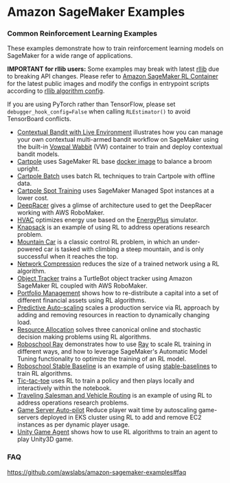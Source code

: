 # Amazon SageMaker Examples

### Common Reinforcement Learning Examples

These examples demonstrate how to train reinforcement learning models on SageMaker for a wide range of applications.

**IMPORTANT for rllib users:** Some examples may break with latest [rllib](https://docs.ray.io/en/latest/rllib.html) due to breaking API changes. Please refer to [Amazon SageMaker RL Container](https://github.com/aws/sagemaker-rl-container) for the latest public images and modify the configs in entrypoint scripts according to [rllib algorithm config](https://docs.ray.io/en/latest/rllib-algorithms.html).

If you are using PyTorch rather than TensorFlow, please set `debugger_hook_config=False` when calling `RLEstimator()` to avoid TensorBoard conflicts.

-  [Contextual Bandit with Live Environment](bandits_statlog_vw_customEnv) illustrates how you can manage your own contextual multi-armed bandit workflow on SageMaker using the built-in [Vowpal Wabbit](https://github.com/VowpalWabbit/vowpal_wabbit) (VW) container to train and deploy contextual bandit models.
-  [Cartpole](rl_cartpole_coach) uses SageMaker RL base [docker image](https://github.com/aws/sagemaker-rl-container) to balance a broom upright.
-  [Cartpole Batch](rl_cartpole_batch_coach) uses batch RL techniques to train Cartpole with offline data.
-  [Cartpole Spot Training](rl_managed_spot_cartpole_coach) uses SageMaker Managed Spot instances at a lower cost.
-  [DeepRacer](rl_deepracer_robomaker_coach_gazebo) gives a glimse of architecture used to get the DeepRacer working with AWS RoboMaker.
-  [HVAC](rl_hvac_coach_energyplus) optimizes energy use based on the [EnergyPlus](https://energyplus.net/) simulator.
-  [Knapsack](rl_knapsack_coach_custom) is an example of using RL to address operations research problem.
-  [Mountain Car](rl_mountain_car_coach_gymEnv) is a classic control RL problem, in which an under-powered car is tasked with climbing a steep mountain, and is only successful when it reaches the top.
-  [Network Compression](rl_network_compression_ray_custom) reduces the size of a trained network using a RL algorithm.
-  [Object Tracker](rl_objecttracker_robomaker_coach_gazebo) trains a TurtleBot object tracker using Amazon SageMaker RL coupled with AWS RoboMaker.
-  [Portfolio Management](rl_portfolio_management_coach_customEnv) shows how to re-distribute a capital into a set of different financial assets using RL algorithms.
-  [Predictive Auto-scaling](rl_predictive_autoscaling_coach_customEnv) scales a production service via RL approach by adding and removing resources in reaction to dynamically changing load.
-  [Resource Allocation](rl_resource_allocation_ray_customEnv) solves three canonical online and stochastic decision making problems using RL algorithms.
-  [Roboschool Ray](rl_roboschool_ray) demonstrates how to use [Ray](https://rise.cs.berkeley.edu/projects/ray/) to scale RL training in different ways, and how to leverage SageMaker's Automatic Model Tuning functionality to optimize the training of an RL model.
-  [Roboschool Stable Baseline](rl_roboschool_stable_baselines) is an example of using [stable-baselines](https://stable-baselines.readthedocs.io/en/master/) to train RL algorithms.
-  [Tic-tac-toe](rl_tic_tac_toe_coach_customEnv) uses RL to train a policy and then plays locally and interactively within the notebook.
-  [Traveling Salesman and Vehicle Routing](rl_traveling_salesman_vehicle_routing_coach) is an example of using RL to address operations research problems.
-  [Game Server Auto-pilot](rl_game_server_autopilot) Reduce player wait time by autoscaling game-servers deployed in EKS cluster using RL to add and remove EC2 instances as per dynamic player usage.
-  [Unity Game Agent](rl_unity_ray) shows how to use RL algorithms to train an agent to play Unity3D game.

### FAQ
https://github.com/awslabs/amazon-sagemaker-examples#faq 
